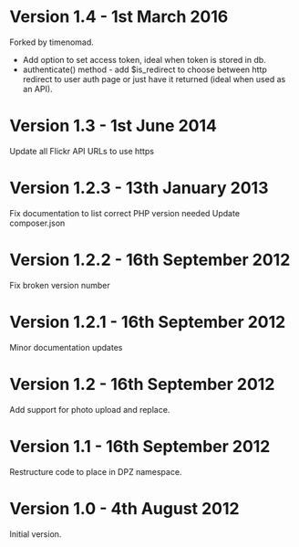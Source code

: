 Version 1.4 - 1st March 2016
=================================

Forked by timenomad.
* Add option to set access token, ideal when token is stored in db.
* authenticate() method - add $is_redirect to choose between http redirect to user auth page or just have it returned (ideal when used as an API).

Version 1.3 - 1st June 2014
=================================

Update all Flickr API URLs to use https

Version 1.2.3 - 13th January 2013
=================================

Fix documentation to list correct PHP version needed
Update composer.json

Version 1.2.2 - 16th September 2012
===================================

Fix broken version number

Version 1.2.1 - 16th September 2012
===================================

Minor documentation updates

Version 1.2 - 16th September 2012
=================================

Add support for photo upload and replace.

Version 1.1 - 16th September 2012
=================================

Restructure code to place in DPZ namespace.


Version 1.0 - 4th August 2012
=============================

Initial version.

